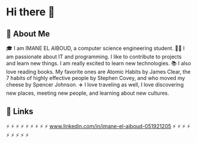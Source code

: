 # Hi there 👋
## 🚀 About Me
🎓 I am IMANE EL AIBOUD, a computer science engineering student.
👨‍💻 I am passionate about IT and programming. I like to contribute to projects and learn new things. I am really excited to learn new technologies.
📚 I also love reading books. My favorite ones are Atomic Habits by James Clear,  the 7 habits of highly effective people by Stephen Covey, and who moved my cheese by  Spencer Johnson.
✈️ I love traveling as well, I love discovering new places, meeting new people, and learning about new cultures.
## 🔗 Links
⚡ ⚡ ⚡ ⚡ ⚡ ⚡ ⚡ ⚡ ⚡
www.linkedin.com/in/imane-el-aiboud-051921205
⚡ ⚡ ⚡ ⚡ ⚡ ⚡ ⚡ ⚡ ⚡

